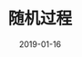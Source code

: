 ---
title: 随机过程
date: 2019-01-16
letter: M
status: draft
weight: 1000
textbook: "*Stochastic Process"
---